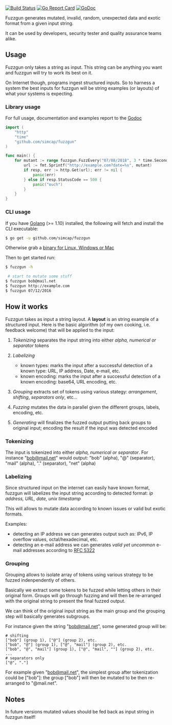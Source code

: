 [![Build Status](https://api.travis-ci.org/simcap/fuzzgun.svg?branch=master)](https://travis-ci.org/simcap/fuzzgun)
[![Go Report Card](https://goreportcard.com/badge/github.com/simcap/fuzzgun)](https://goreportcard.com/report/github.com/simcap/fuzzgun)
[![GoDoc](https://godoc.org/github.com/simcap/fuzzgun?status.svg)](https://godoc.org/github.com/simcap/fuzzgun)

Fuzzgun generates mutated, invalid, random, unexpected data and exotic format from a given input string.

It can be used by developers, security tester and quality assurance teams alike.

## Usage

Fuzzgun only takes a string as input. This string can be anything you want and fuzzgun will try to work its best on it.

On Internet though, programs ingest structured inputs. So to harness a system the best inputs for fuzzgun will be string examples (or layouts) of what your systems is expecting.

### Library usage

For full usage, documentation and examples report to the [Godoc](https://godoc.org/github.com/simcap/fuzzgun)

```go
import ( 
    "http"
    "time"
    "github.com/simcap/fuzzgun"
)

func main() {
    for mutant := range fuzzgun.FuzzEvery("07/08/2018", 3 * time.Second) {
        url := fmt.Sprintf("http://example.com?date=%s", mutant)
        if resp, err := http.Get(url); err != nil {
            panic(err)
        } else if resp.StatusCode == 500 {
            panic("ouch")
        }
    }
}
```

### CLI usage

If you have [Golang](https://golang.org/dl/) (>= 1.10) installed, the following will fetch and install the CLI executable:
```sh
$ go get -u github.com/simcap/fuzzgun
```

Otherwise grab a [binary for Linux, Windows or Mac](https://github.com/simcap/fuzzgun/releases)

Then to get started run:
```sh
$ fuzzgun -h

 # start to mutate some stuff
$ fuzzgun bob@mail.net
$ fuzzgun http://example.com
$ fuzzgun 07/12/2016
```

## How it works

Fuzzgun takes as input a string layout. A **layout** is an string example of a structured input. Here is the basic algorithm (of my own cooking, i.e. feedback welcome) that will be applied to the input:

1. _Tokenizing_ separates the input string into either _alpha, numerical or separator_ tokens
2. _Labelizing_ 

    * known types: marks the input after a successful detection of a known type: URL, IP address, Date, e-mail, etc.
    * known encoding: marks the input after a successful detection of a known encoding: base64, URL encoding, etc.

3. _Grouping_ extracts set of tokens using various stategy: _arrangement_, _shifting_, _separators only_, etc...
4. _Fuzzing_ mutates the data in parallel given the different groups, labels, encoding, etc.
5. _Generating_ will finalizes the fuzzed output putting back groups to original input; encoding the result if the input was detected encoded

### Tokenizing 

The input is tokenized into either _alpha, numerical or separator_. For instance "bob@mail.net" would output: "bob" (alpha), "@" (separator), "mail" (alpha), "." (separator), "net" (alpha)

### Labelizing

Since structured input on the internet can easily have known format, fuzzgun will labelizes the input string according to detected format: _ip address, URL, date, unix timestamp_

This will allows to mutate data according to known issues or valid but exotic formats.

Examples:

* detecting an IP address we can generates output such as: IPv6, IP overflow values, octal/hexadecimal, etc.
* detecting an e-mail address we can generates *valid yet uncommon* e-mail addresses according to [RFC 5322](https://tools.ietf.org/html/rfc5322)

### Grouping 

Grouping allows to isolate array of tokens using various strategy to be fuzzed indenpendently of others.

Basically we extract some tokens to be fuzzed while letting others in their original form. Groups will go through fuzzing and will then be re-arranged with the original string to present the final fuzzed output.

We can think of the original input string as the main group and the grouping step will basically generates subgroups.

For instance given the string "bob@mail.net", some generated group will be:

```
# shifting
["bob"] (group 1), ["@"] (group 2), etc. 
["bob", "@"] (group 1), ["@", "mail"] (group 2), etc.
["bob", "@", "mail"] (group 1), ["@", "mail", ""] (group 2), etc.
...
# separators only
["@", "."]
```

For example given "bob@mail.net", the simplest group after tokenization could be ["bob"]: the group ["bob"] will then be mutated to be then re-arranged to "@mail.net".

## Notes

In future versions mutated values should be fed back as input string in fuzzgun itself!
